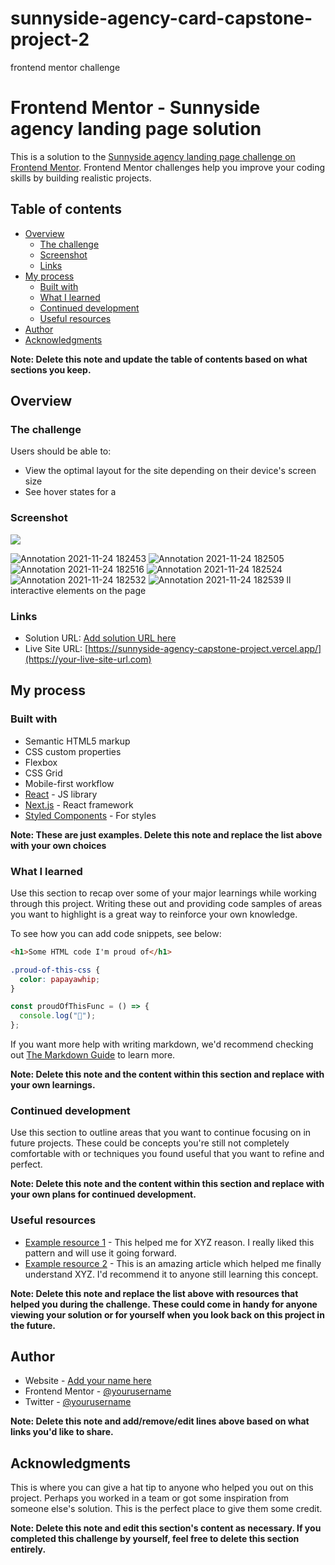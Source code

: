 # sunnyside-agency-card-capstone-project-2
frontend mentor challenge
# Frontend Mentor - Sunnyside agency landing page solution

This is a solution to the [Sunnyside agency landing page challenge on Frontend Mentor](https://www.frontendmentor.io/challenges/sunnyside-agency-landing-page-7yVs3B6ef). Frontend Mentor challenges help you improve your coding skills by building realistic projects.

## Table of contents

- [Overview](#overview)
  - [The challenge](#the-challenge)
  - [Screenshot](#screenshot)
  - [Links](#links)
- [My process](#my-process)
  - [Built with](#built-with)
  - [What I learned](#what-i-learned)
  - [Continued development](#continued-development)
  - [Useful resources](#useful-resources)
- [Author](#author)
- [Acknowledgments](#acknowledgments)

**Note: Delete this note and update the table of contents based on what sections you keep.**

## Overview

### The challenge

Users should be able to:

- View the optimal layout for the site depending on their device's screen size
- See hover states for a

### Screenshot

![](./screenshot.jpg)

![Annotation 2021-11-24 182453](https://user-images.githubusercontent.com/68693000/143294179-3674ab06-db6e-4005-a8eb-3813d4733179.jpg)
![Annotation 2021-11-24 182505](https://user-images.githubusercontent.com/68693000/143294186-0cce8100-3a10-4134-97b1-22c8b7e5cf80.jpg)
![Annotation 2021-11-24 182516](https://user-images.githubusercontent.com/68693000/143294187-f783876c-fe98-4407-a3ce-2903e69c657a.jpg)
![Annotation 2021-11-24 182524](https://user-images.githubusercontent.com/68693000/143294188-b6bb81f5-736e-40c7-a708-f3eb6e99d17b.jpg)
![Annotation 2021-11-24 182532](https://user-images.githubusercontent.com/68693000/143294192-5074d8f8-3d55-4a00-abf8-862a05a04156.jpg)
![Annotation 2021-11-24 182539](https://user-images.githubusercontent.com/68693000/143294195-df6f5189-8b4a-4a6f-8d1c-cfb88d91e618.jpg)
ll interactive elements on the page


### Links

- Solution URL: [Add solution URL here](https://your-solution-url.com)
- Live Site URL: [https://sunnyside-agency-capstone-project.vercel.app/](https://your-live-site-url.com)

## My process

### Built with

- Semantic HTML5 markup
- CSS custom properties
- Flexbox
- CSS Grid
- Mobile-first workflow
- [React](https://reactjs.org/) - JS library
- [Next.js](https://nextjs.org/) - React framework
- [Styled Components](https://styled-components.com/) - For styles

**Note: These are just examples. Delete this note and replace the list above with your own choices**

### What I learned

Use this section to recap over some of your major learnings while working through this project. Writing these out and providing code samples of areas you want to highlight is a great way to reinforce your own knowledge.

To see how you can add code snippets, see below:

```html
<h1>Some HTML code I'm proud of</h1>
```

```css
.proud-of-this-css {
  color: papayawhip;
}
```

```js
const proudOfThisFunc = () => {
  console.log("🎉");
};
```

If you want more help with writing markdown, we'd recommend checking out [The Markdown Guide](https://www.markdownguide.org/) to learn more.

**Note: Delete this note and the content within this section and replace with your own learnings.**

### Continued development

Use this section to outline areas that you want to continue focusing on in future projects. These could be concepts you're still not completely comfortable with or techniques you found useful that you want to refine and perfect.

**Note: Delete this note and the content within this section and replace with your own plans for continued development.**

### Useful resources

- [Example resource 1](https://www.example.com) - This helped me for XYZ reason. I really liked this pattern and will use it going forward.
- [Example resource 2](https://www.example.com) - This is an amazing article which helped me finally understand XYZ. I'd recommend it to anyone still learning this concept.

**Note: Delete this note and replace the list above with resources that helped you during the challenge. These could come in handy for anyone viewing your solution or for yourself when you look back on this project in the future.**

## Author

- Website - [Add your name here](https://www.your-site.com)
- Frontend Mentor - [@yourusername](https://www.frontendmentor.io/profile/yourusername)
- Twitter - [@yourusername](https://www.twitter.com/yourusername)

**Note: Delete this note and add/remove/edit lines above based on what links you'd like to share.**

## Acknowledgments

This is where you can give a hat tip to anyone who helped you out on this project. Perhaps you worked in a team or got some inspiration from someone else's solution. This is the perfect place to give them some credit.

**Note: Delete this note and edit this section's content as necessary. If you completed this challenge by yourself, feel free to delete this section entirely.**
